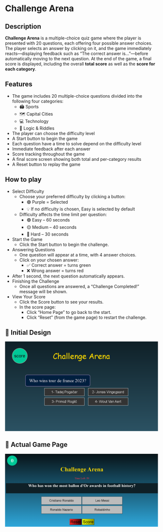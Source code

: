 # Challenge Arena


## Description
__Challenge Arena__ is a multiple-choice quiz game where the player is presented with 20 questions, each offering four possible answer choices. The player selects an answer by clicking on it, and the game immediately reacts—displaying feedback such as “The correct answer is…”—before automatically moving to the next question. At the end of the game, a final score is displayed, including the overall __total score__ as well as the __score for each category__.

## Features
- The game includes 20 multiple-choice questions divided into the following four categories:
   - 🏟️ Sports
   - 🗺️ Capital Cities
   - 💻 Technology
   - 🧠 Logic & Riddles
- The player can choose the difficulty level
- A Start button to begin the game
- Each question have a time to solve depend on the difficulty level
- Immediate feedback after each answer
- Score tracking throughout the game
- A final score screen showing both total and per-category results
- A Reset button to replay the game
## How to play
- Select Difficulty
  - Choose your preferred difficulty by clicking a button:
    - 🟣 Purple = Selected
    - 💡 If no difficulty is chosen, Easy is selected by default
  - Difficulty affects the time limit per question:
    - 🟢 Easy – 60 seconds
    - 🟡 Medium – 40 seconds
    - 🔴 Hard – 30 seconds
- Start the Game
  - Click the Start button to begin the challenge.
- Answering Questions
  - One question will appear at a time, with 4 answer choices.
  - Click on your chosen answer:
    - ✅ Correct answer = turns green
    - ❌ Wrong answer = turns red
- After 1 second, the next question automatically appears.
- Finishing the Challenge
  - Once all questions are answered, a “Challenge Completed!” message will be shown.
- View Your Score
  - Click the Score button to see your results.
  - In the score page:
    - Click “Home Page” to go back to the start.
    - Click “Reset” (from the game page) to restart the challenge.

## 🚧 Initial Design
![Initial Game page](assets/challenge-arena.png)

## 🎯 Actual Game Page
![Real Game page](assets/Real-Game.png)